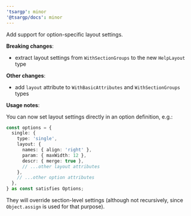 ```yaml
---
'tsargp': minor
'@tsargp/docs': minor
---
```


Add support for option-specific layout settings.

**Breaking changes**:

- extract layout settings from `WithSectionGroups` to the new `HelpLayout` type

**Other changes**:

- add `layout` attribute to `WithBasicAttributes` and `WithSectionGroups` types

**Usage notes**:

You can now set layout settings directly in an option definition, e.g.:

```ts
const options = {
  single: {
    type: 'single',
    layout: {
      names: { align: 'right' },
      param: { maxWidth: 12 },
      descr: { merge: true },
      // ...other layout attributes
    },
    // ...other option attributes
  },
} as const satisfies Options;
```

They will override section-level settings (although not recursively, since `Object.assign` is used for that purpose).
